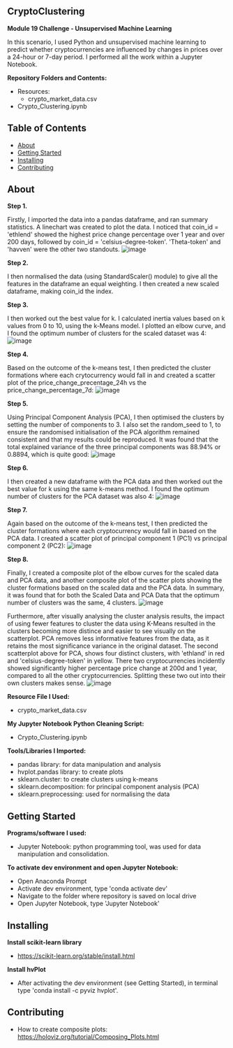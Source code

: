 ## CryptoClustering
**Module 19 Challenge - Unsupervised Machine Learning**

In this scenario, I used Python and unsupervised machine learning to predict whether cryptocurrencies are influenced by changes in prices over a 24-hour or 7-day period. I performed all the work within a Jupyter Notebook.


**Repository Folders and Contents:**
- Resources:
  - crypto_market_data.csv
- Crypto_Clustering.ipynb


## Table of Contents

- [About](#about)
- [Getting Started](#getting-started)
- [Installing](#installing)
- [Contributing](#contributing)


## About

**Step 1.** 

Firstly, I imported the data into a pandas dataframe, and ran summary statistics. A linechart was created to plot the data. I noticed that coin_id = 'ethlend' showed the highest price change percentage over 1 year and over 200 days, followed by coin_id = 'celsius-degree-token'. 'Theta-token' and 'havven' were the other two standouts.
![image](https://github.com/KTamas03/CryptoClustering/assets/132874272/e1cbb16f-3c80-4f40-9923-ab37034b39e3)

**Step 2.** 

I then normalised the data (using StandardScaler() module) to give all the features in the dataframe an equal weighting. I then created a new scaled dataframe, making coin_id the index.

**Step 3.** 

I then worked out the best value for k. I calculated inertia values based on k values from 0 to 10, using the k-Means model. I plotted an elbow curve, and I found the optimum number of clusters for the scaled dataset was 4:
![image](https://github.com/KTamas03/CryptoClustering/assets/132874272/b0b1a269-4d07-4229-bf0b-4d448acaf655)

**Step 4.** 

Based on the outcome of the k-means test, I then predicted the cluster formations where each crytocurrency would fall in and created a scatter plot of the price_change_precentage_24h vs the price_change_percentage_7d:
![image](https://github.com/KTamas03/CryptoClustering/assets/132874272/1aae4cb4-fa10-4c9e-b22c-b107180f80e0)

**Step 5.** 

Using Principal Component Analysis (PCA), I then optimised the clusters by setting the number of components to 3. I also set the random_seed to 1, to ensure the randomised initialisation of the PCA algorithm remained consistent and that my results could be reproduced. It was found that the total explained variance of the three principal components was 88.94% or 0.8894, which is quite good:
![image](https://github.com/KTamas03/CryptoClustering/assets/132874272/a7554a7c-3d41-4792-be2b-4669cf9ba300)

**Step 6.** 

I then created a new dataframe with the PCA data and then worked out the best value for k using the same k-means method. I found the optimum number of clusters for the PCA dataset was also 4:
![image](https://github.com/KTamas03/CryptoClustering/assets/132874272/d852266d-3275-4bc8-8e71-b1e7c9712abb)

**Step 7.** 

Again based on the outcome of the k-means test, I then predicted the cluster formations where each cryptocurrency would fall in based on the PCA data. I created a scatter plot of principal component 1 (PC1) vs principal component 2 (PC2):
![image](https://github.com/KTamas03/CryptoClustering/assets/132874272/67c1aec2-2ac1-425a-b6ea-35b17a027fd1)

**Step 8.** 

Finally, I created a composite plot of the elbow curves for the scaled data and PCA data, and another composite plot of the scatter plots showing the cluster formations based on the scaled data and the PCA data. In summary, it was found that for both the Scaled Data and PCA Data that the optimum number of clusters was the same, 4 clusters. 
![image](https://github.com/KTamas03/CryptoClustering/assets/132874272/69ac18e4-4912-49bd-8f4b-e489e834fa0b)


Furthermore, after visually analysing the cluster analysis results, the impact of using fewer features to cluster the data using K-Means resulted in the clusters becoming more distince and easier to see visually on the scatterplot. PCA removes less informative features from the data, as it retains the most significance variance in the original dataset. The second scatterplot above for PCA, shows four distinct clusters, with 'ethland' in red and 'celsius-degree-token' in yellow. There two cryptocurrencies incidently showed significantly higher percentage price change at 200d and 1 year, compared to all the other cryptocurrencies. Splitting these two out into their own clusters makes sense.
![image](https://github.com/KTamas03/CryptoClustering/assets/132874272/9c31f9ad-72a1-41d8-9c12-669b837f003a)


**Resource File I Used:**
  - crypto_market_data.csv

**My Jupyter Notebook Python Cleaning Script:**
  - Crypto_Clustering.ipynb

**Tools/Libraries I Imported:**
  - pandas library: for data manipulation and analysis
  - hvplot.pandas library: to create plots
  - sklearn.cluster: to create clusters using k-means
  - sklearn.decomposition: for principal component analysis (PCA)
  - sklearn.preprocessing: used for normalising the data


## Getting Started

**Programs/software I used:**
  - Jupyter Notebook: python programming tool, was used for data manipulation and consolidation.

**To activate dev environment and open Jupyter Notebook:**
  - Open Anaconda Prompt
  - Activate dev environment, type 'conda activate dev'
  - Navigate to the folder where repository is saved on local drive
  - Open Jupyter Notebook, type 'Jupyter Notebook'

## Installing

**Install scikit-learn library**
  - https://scikit-learn.org/stable/install.html

**Install hvPlot**
  - After activating the dev environment (see Getting Started), in terminal type 'conda install -c pyviz hvplot'.
  
## Contributing
  - How to create composite plots: https://holoviz.org/tutorial/Composing_Plots.html



